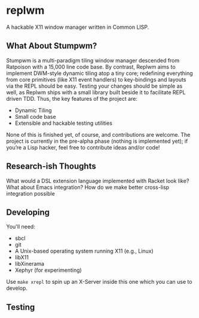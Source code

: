 # replwm
A hackable X11 window manager written in Common LISP.

## What About Stumpwm?

Stumpwm is a multi-paradigm tiling window manager descended from Ratpoison with a 15,000 line code base. By contrast, Replwm aims to implement DWM-style dynamic tiling atop a tiny core; redefining everything from core primitives (like X11 event handlers) to key-bindings and layouts via the REPL should be easy. Testing your changes should be simple as well, as Replwm ships with a small library built beside it to facilitate REPL driven TDD. Thus, the key features of the project are:

- Dynamic Tiling
- Small code base
- Extensible and hackable testing utilities

None of this is finished yet, of course, and contributions are welcome. The project is currently in the pre-alpha phase (nothing is implemented yet); if you’re a Lisp hacker, feel free to contribute ideas and/or code!

## Research-ish Thoughts

What would a DSL extension language implemented with Racket look like? What about Emacs integration? How do we make better cross-lisp integration possible

## Developing
You'll need:
- sbcl
- git
- A Unix-based operating system running X11 (e.g., Linux)
- libX11
- libXinerama
- Xephyr (for experimenting)

Use `make xrepl` to spin up an X-Server inside this one which you can use to develop.

## Testing

